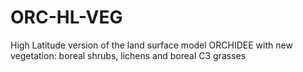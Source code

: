# ORC-HL-VEG
High Latitude version of the land surface model ORCHIDEE with new vegetation: boreal shrubs, lichens and boreal C3 grasses
